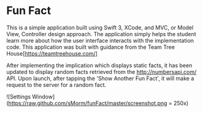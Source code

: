 # Fun Fact
This is a simple application built using Swift 3, XCode, and MVC, or Model View, Controller design approach. The application simply helps the student learn more about how the user interface interacts with the implementation code. This application was built with guidance from the Team Tree House[https://teamtreehouse.com/]

After implementing the implication which displays static facts, it has been updated to display random facts retrieved from the http://numbersapi.com/ API. Upon launch, after tapping the 'Show Another Fun Fact', it will make a request to the server for a random fact.


![Settings Window](https://raw.github.com/sMorm/funFact/master/screenshot.png = 250x)
